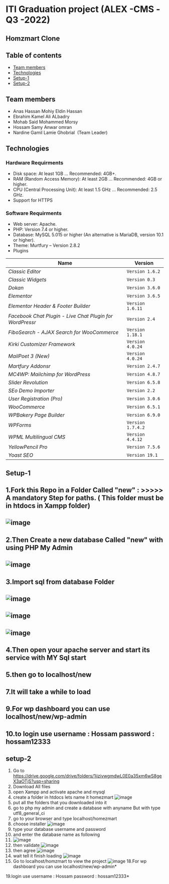 # ITI Graduation project (ALEX -CMS -Q3 -2022) 
## Homzmart Clone 
## Table of contents
* [Team members](#team-members)
* [Technologies](#technologies)
* [Setup-1](#setup-1)
* [Setup-2](#setup-2)
## Team members
* Anas Hassan Mohiy Eldin Hassan
* Ebrahim Kamel Ali ALbadry
* Mohab Said Mohammed Morsy
* Hossam Samy Anwar omran 
* Nardine Gamil Lamie Ghobrial  (Team Leader) 
## Technologies
### Hardware Requirments 
* Disk space: At least 1GB … Recommended: 4GB+.
* RAM (Random Access Memory): At least 2GB … Recommended: 4GB or higher.
* CPU (Central Processing Unit): At least 1.5 GHz … Recommended: 2.5 GHz.
* Support for HTTPS
### Software Requirments 
* Web server: Apache.
* PHP: Version 7.4 or higher.
* Database: MySQL 5.015 or higher (An alternative is MariaDB, version 10.1 or higher).
* Theme: Murtfury – Version 2.8.2
* Plugins

Name | Version
--- | ---
*Classic Editor* | `Version 1.6.2` 
*Classic Widgets* | `Version 0.3`
*Dokan* | `Version 3.6.0`
*Elementor* | `Version 3.6.5`
*Elementor Header & Footer Builder* | `Version 1.6.11`
*Facebook Chat Plugin - Live Chat Plugin for WordPressr* | `Version 2.4`
*FiboSearch - AJAX Search for WooCommerce* | `Version 1.18.1`
*Kirki Customizer Framework* | `Version 4.0.24`
*MailPoet 3 (New)* | `Version 4.0.24`
*Martfury Addonsr* | `Version 2.4.7`
*MC4WP: Mailchimp for WordPress* | `Version 4.8.7`
*Slider Revolution* | `Version 6.5.8`
*SEo Demo Importer* | `Version 2.2`
*User Registration (Pro)* | `Version 3.0.6`
*WooCommerce* | `Version 6.5.1`
*WPBakery Page Builder* | `Version 6.9.0`
*WPForms* | `Version 1.7.4.2`
*WPML Multilingual CMS* | `Version 4.4.12`
*YellowPencil Pro* | `Version 7.5.6`
*Yoast SEO* | `Version 19.1`
## Setup-1
1.Fork this Repo in a Folder Called "new" : >>>>>  A mandatory Step for paths. ( This folder must be in htdocs in Xampp folder)
---
![image](https://user-images.githubusercontent.com/65419643/175556337-437f4ede-88a6-4089-ae89-96990ebfd3ff.png)
---
2.Then Create a  new database Called "new"  with using PHP My Admin
---
![image](https://user-images.githubusercontent.com/65419643/175556238-8a878f61-2eda-41f7-9bd0-877a90d36d35.png)
---
3.Import sql from database Folder 
---

 ![image](https://user-images.githubusercontent.com/65419643/175556449-50923175-0292-4b39-9824-6020a797c4fe.png)
---
 ![image](https://user-images.githubusercontent.com/65419643/175556810-aea35063-fa09-4b65-8130-36c97662c66c.png)
---
 ![image](https://user-images.githubusercontent.com/65419643/175556700-e72c9f1c-fddc-4081-aeb3-66af3c444d5b.png)
---
4.Then open your apache server and start its service with MY Sql start 
---
5.then go to localhost/new
---
7.It will take a while to load 
---
9.For wp dashboard you can use localhost/new/wp-admin
---
10.to login use username : Hossam password : hossam12333
---
## setup-2
1. Go to https://drive.google.com/drive/folders/1jizivwgmdwL0E0a35xm6wS8geX3aOTjS?usp=sharing
2. Download All files 
3. open Xampp and activate apache and mysql 
4. create a folder in htdocs lets name it homezmart
 ![image](https://user-images.githubusercontent.com/65419643/175560257-b5589d06-b514-40c4-94dd-899c754e007b.png)
6. put all the folders that you downloaded into it 
7. go to php my admin and create a database with anyname But with type utf8_general_ci
8. go to your browser and type localhost/homezmart
9. choose installer 
 ![image](https://user-images.githubusercontent.com/65419643/175560620-eca7961f-b126-4030-8104-b5a50bcd1d01.png)
11. type your database username and password 
12. and enter the database name as following 
13. ![image](https://user-images.githubusercontent.com/65419643/175560851-a4915701-a70a-4c97-86b8-644e707912b5.png)
14. then validate ![image](https://user-images.githubusercontent.com/65419643/175560987-d545fd3f-00f4-4308-893d-130ef28e5b09.png)
15. then agree 
 ![image](https://user-images.githubusercontent.com/65419643/175561437-6e3315f6-6648-4b4b-9894-c7f0942567e9.png)
16. wait tell it finish loading 
![image](https://user-images.githubusercontent.com/65419643/175561520-84311656-cc10-4ba4-a0da-7de65ea78256.png)
17. Go to localhost/homzmart to view the project 
![image](https://user-images.githubusercontent.com/65419643/175567136-dd69d091-cf33-430a-809d-10c251b3796c.png)
18.For wp dashboard you can use localhost/new/wp-admin*

19.login use username : Hossam password : hossam12333*

